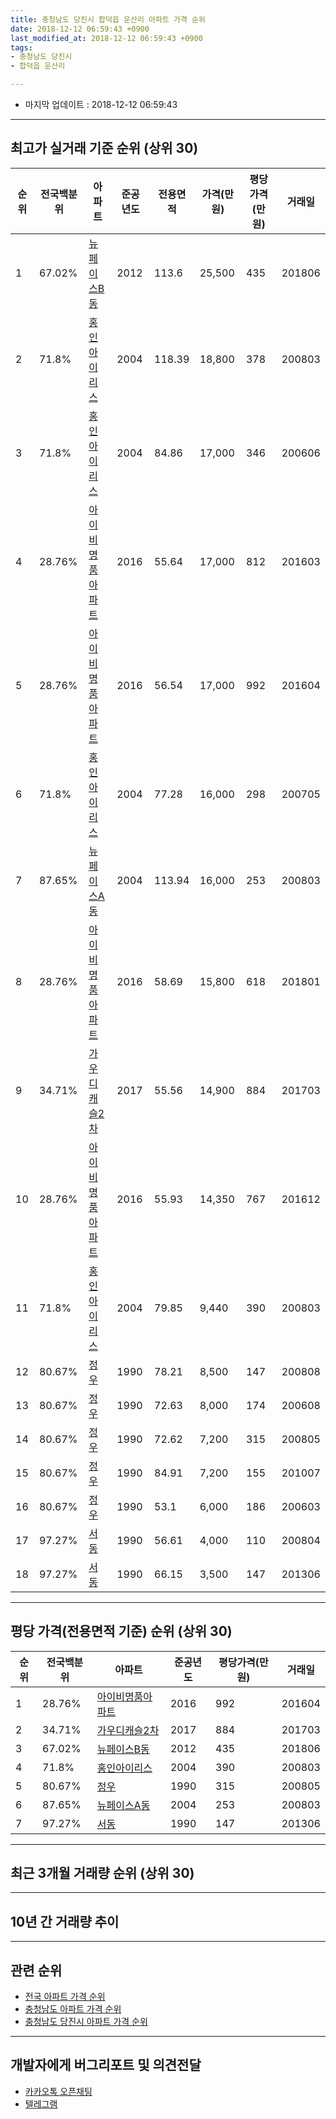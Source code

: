 ```yaml
---
title: 충청남도 당진시 합덕읍 운산리 아파트 가격 순위
date: 2018-12-12 06:59:43 +0900
last_modified_at: 2018-12-12 06:59:43 +0900
tags:
- 충청남도 당진시
- 합덕읍 운산리

---
```


* 마지막 업데이트 : 2018-12-12 06:59:43

---

## 최고가 실거래 기준 순위 (상위 30)


|순위|전국백분위|아파트|준공년도|전용면적|가격(만원)|평당가격(만원)|거래일|
|---|---|---|---|---|---|---|---|
|1|67.02%|[뉴페이스B동](https://search.naver.com/search.naver?query=%EC%B6%A9%EC%B2%AD%EB%82%A8%EB%8F%84+%EB%8B%B9%EC%A7%84%EC%8B%9C+%ED%95%A9%EB%8D%95%EC%9D%8D+%EC%9A%B4%EC%82%B0%EB%A6%AC+%EB%89%B4%ED%8E%98%EC%9D%B4%EC%8A%A4B%EB%8F%99)|2012|113.6|25,500|435|201806|
|2|71.8%|[홍인아이리스](https://search.naver.com/search.naver?query=%EC%B6%A9%EC%B2%AD%EB%82%A8%EB%8F%84+%EB%8B%B9%EC%A7%84%EC%8B%9C+%ED%95%A9%EB%8D%95%EC%9D%8D+%EC%9A%B4%EC%82%B0%EB%A6%AC+%ED%99%8D%EC%9D%B8%EC%95%84%EC%9D%B4%EB%A6%AC%EC%8A%A4)|2004|118.39|18,800|378|200803|
|3|71.8%|[홍인아이리스](https://search.naver.com/search.naver?query=%EC%B6%A9%EC%B2%AD%EB%82%A8%EB%8F%84+%EB%8B%B9%EC%A7%84%EC%8B%9C+%ED%95%A9%EB%8D%95%EC%9D%8D+%EC%9A%B4%EC%82%B0%EB%A6%AC+%ED%99%8D%EC%9D%B8%EC%95%84%EC%9D%B4%EB%A6%AC%EC%8A%A4)|2004|84.86|17,000|346|200606|
|4|28.76%|[아이비명품아파트](https://search.naver.com/search.naver?query=%EC%B6%A9%EC%B2%AD%EB%82%A8%EB%8F%84+%EB%8B%B9%EC%A7%84%EC%8B%9C+%ED%95%A9%EB%8D%95%EC%9D%8D+%EC%9A%B4%EC%82%B0%EB%A6%AC+%EC%95%84%EC%9D%B4%EB%B9%84%EB%AA%85%ED%92%88%EC%95%84%ED%8C%8C%ED%8A%B8)|2016|55.64|17,000|812|201603|
|5|28.76%|[아이비명품아파트](https://search.naver.com/search.naver?query=%EC%B6%A9%EC%B2%AD%EB%82%A8%EB%8F%84+%EB%8B%B9%EC%A7%84%EC%8B%9C+%ED%95%A9%EB%8D%95%EC%9D%8D+%EC%9A%B4%EC%82%B0%EB%A6%AC+%EC%95%84%EC%9D%B4%EB%B9%84%EB%AA%85%ED%92%88%EC%95%84%ED%8C%8C%ED%8A%B8)|2016|56.54|17,000|992|201604|
|6|71.8%|[홍인아이리스](https://search.naver.com/search.naver?query=%EC%B6%A9%EC%B2%AD%EB%82%A8%EB%8F%84+%EB%8B%B9%EC%A7%84%EC%8B%9C+%ED%95%A9%EB%8D%95%EC%9D%8D+%EC%9A%B4%EC%82%B0%EB%A6%AC+%ED%99%8D%EC%9D%B8%EC%95%84%EC%9D%B4%EB%A6%AC%EC%8A%A4)|2004|77.28|16,000|298|200705|
|7|87.65%|[뉴페이스A동](https://search.naver.com/search.naver?query=%EC%B6%A9%EC%B2%AD%EB%82%A8%EB%8F%84+%EB%8B%B9%EC%A7%84%EC%8B%9C+%ED%95%A9%EB%8D%95%EC%9D%8D+%EC%9A%B4%EC%82%B0%EB%A6%AC+%EB%89%B4%ED%8E%98%EC%9D%B4%EC%8A%A4A%EB%8F%99)|2004|113.94|16,000|253|200803|
|8|28.76%|[아이비명품아파트](https://search.naver.com/search.naver?query=%EC%B6%A9%EC%B2%AD%EB%82%A8%EB%8F%84+%EB%8B%B9%EC%A7%84%EC%8B%9C+%ED%95%A9%EB%8D%95%EC%9D%8D+%EC%9A%B4%EC%82%B0%EB%A6%AC+%EC%95%84%EC%9D%B4%EB%B9%84%EB%AA%85%ED%92%88%EC%95%84%ED%8C%8C%ED%8A%B8)|2016|58.69|15,800|618|201801|
|9|34.71%|[가우디캐슬2차](https://search.naver.com/search.naver?query=%EC%B6%A9%EC%B2%AD%EB%82%A8%EB%8F%84+%EB%8B%B9%EC%A7%84%EC%8B%9C+%ED%95%A9%EB%8D%95%EC%9D%8D+%EC%9A%B4%EC%82%B0%EB%A6%AC+%EA%B0%80%EC%9A%B0%EB%94%94%EC%BA%90%EC%8A%AC2%EC%B0%A8)|2017|55.56|14,900|884|201703|
|10|28.76%|[아이비명품아파트](https://search.naver.com/search.naver?query=%EC%B6%A9%EC%B2%AD%EB%82%A8%EB%8F%84+%EB%8B%B9%EC%A7%84%EC%8B%9C+%ED%95%A9%EB%8D%95%EC%9D%8D+%EC%9A%B4%EC%82%B0%EB%A6%AC+%EC%95%84%EC%9D%B4%EB%B9%84%EB%AA%85%ED%92%88%EC%95%84%ED%8C%8C%ED%8A%B8)|2016|55.93|14,350|767|201612|
|11|71.8%|[홍인아이리스](https://search.naver.com/search.naver?query=%EC%B6%A9%EC%B2%AD%EB%82%A8%EB%8F%84+%EB%8B%B9%EC%A7%84%EC%8B%9C+%ED%95%A9%EB%8D%95%EC%9D%8D+%EC%9A%B4%EC%82%B0%EB%A6%AC+%ED%99%8D%EC%9D%B8%EC%95%84%EC%9D%B4%EB%A6%AC%EC%8A%A4)|2004|79.85|9,440|390|200803|
|12|80.67%|[정우](https://search.naver.com/search.naver?query=%EC%B6%A9%EC%B2%AD%EB%82%A8%EB%8F%84+%EB%8B%B9%EC%A7%84%EC%8B%9C+%ED%95%A9%EB%8D%95%EC%9D%8D+%EC%9A%B4%EC%82%B0%EB%A6%AC+%EC%A0%95%EC%9A%B0)|1990|78.21|8,500|147|200808|
|13|80.67%|[정우](https://search.naver.com/search.naver?query=%EC%B6%A9%EC%B2%AD%EB%82%A8%EB%8F%84+%EB%8B%B9%EC%A7%84%EC%8B%9C+%ED%95%A9%EB%8D%95%EC%9D%8D+%EC%9A%B4%EC%82%B0%EB%A6%AC+%EC%A0%95%EC%9A%B0)|1990|72.63|8,000|174|200608|
|14|80.67%|[정우](https://search.naver.com/search.naver?query=%EC%B6%A9%EC%B2%AD%EB%82%A8%EB%8F%84+%EB%8B%B9%EC%A7%84%EC%8B%9C+%ED%95%A9%EB%8D%95%EC%9D%8D+%EC%9A%B4%EC%82%B0%EB%A6%AC+%EC%A0%95%EC%9A%B0)|1990|72.62|7,200|315|200805|
|15|80.67%|[정우](https://search.naver.com/search.naver?query=%EC%B6%A9%EC%B2%AD%EB%82%A8%EB%8F%84+%EB%8B%B9%EC%A7%84%EC%8B%9C+%ED%95%A9%EB%8D%95%EC%9D%8D+%EC%9A%B4%EC%82%B0%EB%A6%AC+%EC%A0%95%EC%9A%B0)|1990|84.91|7,200|155|201007|
|16|80.67%|[정우](https://search.naver.com/search.naver?query=%EC%B6%A9%EC%B2%AD%EB%82%A8%EB%8F%84+%EB%8B%B9%EC%A7%84%EC%8B%9C+%ED%95%A9%EB%8D%95%EC%9D%8D+%EC%9A%B4%EC%82%B0%EB%A6%AC+%EC%A0%95%EC%9A%B0)|1990|53.1|6,000|186|200603|
|17|97.27%|[서동](https://search.naver.com/search.naver?query=%EC%B6%A9%EC%B2%AD%EB%82%A8%EB%8F%84+%EB%8B%B9%EC%A7%84%EC%8B%9C+%ED%95%A9%EB%8D%95%EC%9D%8D+%EC%9A%B4%EC%82%B0%EB%A6%AC+%EC%84%9C%EB%8F%99)|1990|56.61|4,000|110|200804|
|18|97.27%|[서동](https://search.naver.com/search.naver?query=%EC%B6%A9%EC%B2%AD%EB%82%A8%EB%8F%84+%EB%8B%B9%EC%A7%84%EC%8B%9C+%ED%95%A9%EB%8D%95%EC%9D%8D+%EC%9A%B4%EC%82%B0%EB%A6%AC+%EC%84%9C%EB%8F%99)|1990|66.15|3,500|147|201306|


---

## 평당 가격(전용면적 기준) 순위 (상위 30)


|순위|전국백분위|아파트|준공년도|평당가격(만원)|거래일|
|---|---|---|---|---|---|
|1|28.76%|[아이비명품아파트](https://search.naver.com/search.naver?query=%EC%B6%A9%EC%B2%AD%EB%82%A8%EB%8F%84+%EB%8B%B9%EC%A7%84%EC%8B%9C+%ED%95%A9%EB%8D%95%EC%9D%8D+%EC%9A%B4%EC%82%B0%EB%A6%AC+%EC%95%84%EC%9D%B4%EB%B9%84%EB%AA%85%ED%92%88%EC%95%84%ED%8C%8C%ED%8A%B8)|2016|992|201604|
|2|34.71%|[가우디캐슬2차](https://search.naver.com/search.naver?query=%EC%B6%A9%EC%B2%AD%EB%82%A8%EB%8F%84+%EB%8B%B9%EC%A7%84%EC%8B%9C+%ED%95%A9%EB%8D%95%EC%9D%8D+%EC%9A%B4%EC%82%B0%EB%A6%AC+%EA%B0%80%EC%9A%B0%EB%94%94%EC%BA%90%EC%8A%AC2%EC%B0%A8)|2017|884|201703|
|3|67.02%|[뉴페이스B동](https://search.naver.com/search.naver?query=%EC%B6%A9%EC%B2%AD%EB%82%A8%EB%8F%84+%EB%8B%B9%EC%A7%84%EC%8B%9C+%ED%95%A9%EB%8D%95%EC%9D%8D+%EC%9A%B4%EC%82%B0%EB%A6%AC+%EB%89%B4%ED%8E%98%EC%9D%B4%EC%8A%A4B%EB%8F%99)|2012|435|201806|
|4|71.8%|[홍인아이리스](https://search.naver.com/search.naver?query=%EC%B6%A9%EC%B2%AD%EB%82%A8%EB%8F%84+%EB%8B%B9%EC%A7%84%EC%8B%9C+%ED%95%A9%EB%8D%95%EC%9D%8D+%EC%9A%B4%EC%82%B0%EB%A6%AC+%ED%99%8D%EC%9D%B8%EC%95%84%EC%9D%B4%EB%A6%AC%EC%8A%A4)|2004|390|200803|
|5|80.67%|[정우](https://search.naver.com/search.naver?query=%EC%B6%A9%EC%B2%AD%EB%82%A8%EB%8F%84+%EB%8B%B9%EC%A7%84%EC%8B%9C+%ED%95%A9%EB%8D%95%EC%9D%8D+%EC%9A%B4%EC%82%B0%EB%A6%AC+%EC%A0%95%EC%9A%B0)|1990|315|200805|
|6|87.65%|[뉴페이스A동](https://search.naver.com/search.naver?query=%EC%B6%A9%EC%B2%AD%EB%82%A8%EB%8F%84+%EB%8B%B9%EC%A7%84%EC%8B%9C+%ED%95%A9%EB%8D%95%EC%9D%8D+%EC%9A%B4%EC%82%B0%EB%A6%AC+%EB%89%B4%ED%8E%98%EC%9D%B4%EC%8A%A4A%EB%8F%99)|2004|253|200803|
|7|97.27%|[서동](https://search.naver.com/search.naver?query=%EC%B6%A9%EC%B2%AD%EB%82%A8%EB%8F%84+%EB%8B%B9%EC%A7%84%EC%8B%9C+%ED%95%A9%EB%8D%95%EC%9D%8D+%EC%9A%B4%EC%82%B0%EB%A6%AC+%EC%84%9C%EB%8F%99)|1990|147|201306|


---

## 최근 3개월 거래량 순위 (상위 30)


<div style="width:100%;">
    <canvas id="deal_count_ranking" height="250"></canvas>
</div>


<script>
new Chart(document.getElementById("deal_count_ranking"), {
    type: 'horizontalBar',
    data: {
        labels: ['홍인아이리스'],
        datasets: [{
            label: '실거래 수',
            data: [1],
            borderColor: "rgba(255, 0, 128, 1)",
            backgroundColor: "rgba(255, 0, 128, 0.5)",
            fill: false,
        }]
    },
    options: {
        responsive: true,
        title: {
            display: true,
            text: '최근 3개월 거래량 순위'
        },
        tooltips: {
            mode: 'index',
            intersect: false,
            callbacks: {
                title: function(tooltipItems, data) {
                    return "실거래 수:";
                },
                label: function(tooltipItem, data) {
                    return data.labels[tooltipItem.index] + ": " + tooltipItem.xLabel;
                }
            }
        },
        hover: {
            mode: 'nearest',
            intersect: true
        },
        scales: {
            xAxes: [{
                display: true,
                scaleLabel: {
                    display: true,
                    labelString: '실거래 수'
                },
                ticks: {
                    suggestedMin: 0,
                }
            }],
            yAxes: [{
                display: true,
                ticks: {
                    autoSkip: false,
                    callback: function(value, index, values) {
                        if (value.length > 15)
                            return value.substr(0, 13) + "...";
                        else
                            return value;
                    }
                },
                scaleLabel: {
                    display: false,
                }
            }]
        }
    }
});

</script>


---

## 10년 간 거래량 추이


<div style="width:100%;">
    <canvas id="deal_progress" height="250"></canvas>
</div>

<script>
new Chart(document.getElementById("deal_progress"), {
    type: 'line',
    data: {
        labels: ['200812','200901','200902','200903','200904','200905','200906','200907','200908','200909','200910','200911','200912','201001','201002','201003','201004','201005','201006','201007','201008','201009','201010','201011','201012','201101','201102','201103','201104','201105','201106','201107','201108','201109','201110','201111','201112','201201','201202','201203','201204','201205','201206','201207','201208','201209','201210','201211','201212','201301','201302','201303','201304','201305','201306','201307','201308','201309','201310','201311','201312','201401','201402','201403','201404','201405','201406','201407','201408','201409','201410','201411','201412','201501','201502','201503','201504','201505','201506','201507','201508','201509','201510','201511','201512','201601','201602','201603','201604','201605','201606','201607','201608','201609','201610','201611','201612','201701','201702','201703','201704','201705','201706','201707','201708','201709','201710','201711','201712','201801','201802','201803','201804','201805','201806','201807','201808','201809','201810','201811','201812'],
        datasets: [{
            label: '실거래 수',
            pointRadius: 1,
            data: [1, 1, 3, 3, 1, 2, 0, 1, 2, 1, 2, 1, 2, 0, 1, 1, 1, 2, 1, 3, 1, 3, 4, 0, 0, 1, 0, 0, 1, 3, 1, 5, 2, 0, 2, 3, 1, 1, 1, 1, 0, 2, 1, 0, 0, 1, 0, 0, 2, 0, 2, 1, 2, 0, 4, 1, 0, 1, 4, 1, 2, 1, 1, 1, 0, 3, 1, 1, 2, 1, 1, 1, 0, 1, 4, 2, 3, 1, 1, 0, 4, 1, 0, 0, 0, 0, 7, 3, 3, 4, 2, 4, 1, 1, 1, 1, 2, 1, 1, 4, 3, 1, 2, 0, 3, 0, 1, 0, 0, 3, 0, 0, 3, 0, 1, 3, 0, 1, 1, 0, 0],
            borderColor: "rgba(255, 201, 14, 1)",
            backgroundColor: "rgba(255, 201, 14, 0.5)",
            fill: true,
        }]
    },
    options: {
        responsive: true,
        title: {
            display: true,
            text: '10년간 거래량 추이'
        },
        tooltips: {
            mode: 'index',
            intersect: false,
        },
        hover: {
            mode: 'nearest',
            intersect: true
        },
        scales: {
            xAxes: [{
                display: true,
                scaleLabel: {
                    display: true,
                    labelString: '년/월'
                }
            }],
            yAxes: [{
                display: true,
                ticks: {
                    suggestedMin: 0,
                },
                scaleLabel: {
                    display: true,
                    labelString: '실거래 수'
                }
            }]
        }
    }
});

</script>


---

## 관련 순위

- [전국 아파트 가격 순위](https://inasie.github.io/apt-ranking/전국)
- [충청남도 아파트 가격 순위](https://inasie.github.io/apt-ranking/충청남도)
- [충청남도 당진시 아파트 가격 순위](https://inasie.github.io/apt-ranking/충청남도-당진시)


---

## 개발자에게 버그리포트 및 의견전달

- [카카오톡 오픈채팅](https://open.kakao.com/o/gLJUAP4)
- [텔레그램](https://t.me/inasie)

